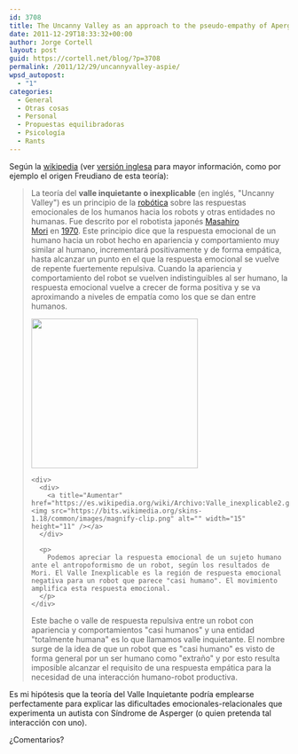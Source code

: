 ```yaml
---
id: 3708
title: The Uncanny Valley as an approach to the pseudo-empathy of Aperger Syndrome
date: 2011-12-29T18:33:32+00:00
author: Jorge Cortell
layout: post
guid: https://cortell.net/blog/?p=3708
permalink: /2011/12/29/uncannyvalley-aspie/
wpsd_autopost:
  - "1"
categories:
  - General
  - Otras cosas
  - Personal
  - Propuestas equilibradoras
  - Psicología
  - Rants
---
```

Según la <a title="https://es.wikipedia.org/wiki/Valle_inquietante" href="https://es.wikipedia.org/wiki/Valle_inquietante" target="_blank">wikipedia</a> (ver <a title="https://en.wikipedia.org/wiki/Uncanny_valley" href="https://en.wikipedia.org/wiki/Uncanny_valley" target="_blank">versión inglesa</a> para mayor información, como por ejemplo el origen Freudiano de esta teoría):

> La teoría del **valle inquietante o inexplicable** (en inglés, "Uncanny Valley") es un principio de la [robótica](https://es.wikipedia.org/wiki/Rob%C3%B3tica "Robótica") sobre las respuestas emocionales de los humanos hacia los robots y otras entidades no humanas. Fue descrito por el robotista japonés [Masahiro Mori](https://es.wikipedia.org/w/index.php?title=Masahiro_Mori&action=edit&redlink=1 "Masahiro Mori (aún no redactado)") en [1970](https://es.wikipedia.org/wiki/1970 "1970"). Este principio dice que la respuesta emocional de un humano hacia un robot hecho en apariencia y comportamiento muy similar al humano, incrementará positivamente y de forma empática, hasta alcanzar un punto en el que la respuesta emocional se vuelve de repente fuertemente repulsiva. Cuando la apariencia y comportamiento del robot se vuelven indistinguibles al ser humano, la respuesta emocional vuelve a crecer de forma positiva y se va aproximando a niveles de empatía como los que se dan entre humanos.
> 
> <div>
>   <div>
>     <p>
>       <a href="https://es.wikipedia.org/wiki/Archivo:Valle_inexplicable2.gif"><img class="aligncenter" src="https://upload.wikimedia.org/wikipedia/commons/thumb/1/14/Valle_inexplicable2.gif/300px-Valle_inexplicable2.gif" alt="" width="300" height="270" /></a>
>     </p>
>     
>     <div>
>       <div>
>         <a title="Aumentar" href="https://es.wikipedia.org/wiki/Archivo:Valle_inexplicable2.gif"><img src="https://bits.wikimedia.org/skins-1.18/common/images/magnify-clip.png" alt="" width="15" height="11" /></a>
>       </div>
>       
>       <p>
>         Podemos apreciar la respuesta emocional de un sujeto humano ante el antropoformismo de un robot, según los resultados de Mori. El Valle Inexplicable es la región de respuesta emocional negativa para un robot que parece "casi humano". El movimiento amplifica esta respuesta emocional.
>       </p>
>     </div>
>   </div>
> </div>
> 
> Este bache o valle de respuesta repulsiva entre un robot con apariencia y comportamientos "casi humanos" y una entidad "totalmente humana" es lo que llamamos valle inquietante. El nombre surge de la idea de que un robot que es "casi humano" es visto de forma general por un ser humano como "extraño" y por esto resulta imposible alcanzar el requisito de una respuesta empática para la necesidad de una interacción humano-robot productiva.

Es mi hipótesis que la teoría del Valle Inquietante podría emplearse perfectamente para explicar las dificultades emocionales-relacionales que experimenta un autista con Síndrome de Asperger (o quien pretenda tal interacción con uno).

¿Comentarios?
